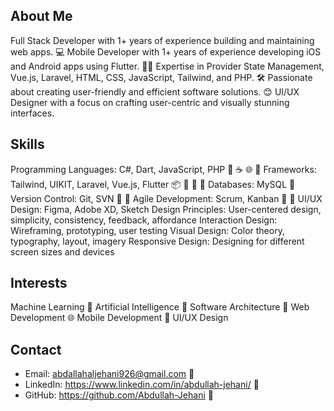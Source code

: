 ## About Me

Full Stack Developer with 1+ years of experience building and maintaining web apps. 💻
Mobile Developer with 1+ years of experience developing iOS and Android apps using Flutter. 📱🚀
Expertise in Provider State Management, Vue.js, Laravel, HTML, CSS, JavaScript, Tailwind, and PHP. 🛠️
Passionate about creating user-friendly and efficient software solutions. 😊
UI/UX Designer with a focus on crafting user-centric and visually stunning interfaces.


## Skills

Programming Languages: C#, Dart, JavaScript, PHP 🐍 ☕ 🌐 🐘
Frameworks: Tailwind, UIKIT, Laravel, Vue.js, Flutter 📦 🚀 🎨 🌿
Databases: MySQL 💾
Version Control: Git, SVN 💾 📁
Agile Development: Scrum, Kanban 🏃 🤝
UI/UX Design: Figma, Adobe XD, Sketch
Design Principles: User-centered design, simplicity, consistency, feedback, affordance
Interaction Design: Wireframing, prototyping, user testing
Visual Design: Color theory, typography, layout, imagery
Responsive Design: Designing for different screen sizes and devices


## Interests

Machine Learning 🤖
Artificial Intelligence 🧠
Software Architecture 🏰
Web Development 🌐
Mobile Development 📱
UI/UX Design


## Contact

- Email: abdallahaljehani926@gmail.com 📧
- LinkedIn: https://www.linkedin.com/in/abdullah-jehani/ 💼
- GitHub: https://github.com/Abdullah-Jehani 🐙
